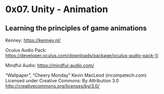 # 0x07. Unity - Animation

## Learning the principles of game animations

Kenney: https://kenney.nl/

Oculus Audio Pack: https://developer.oculus.com/downloads/package/oculus-audio-pack-1/

Mindful Audio: https://mindful-audio.com/

“Wallpaper”, “Cheery Monday” Kevin MacLeod (incompetech.com)
Licensed under Creative Commons: By Attribution 3.0
http://creativecommons.org/licenses/by/3.0/

